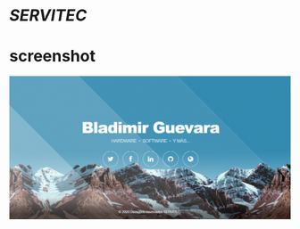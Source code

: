 # *_SERVITEC_*

<esta es una prueba de mi sitio web.>

# screenshot
![](https://github.com/Lovux06/SERVITEC/blob/master/css/images/SERVITEC.PNG)
